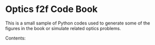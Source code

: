 # Optics f2f Code Book

This is a small sample of Python codes used to generate some of the figures in the book or simulate related optics problems.

Contents:

```{tableofcontents}
```
